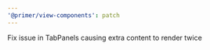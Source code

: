 ```yaml
---
'@primer/view-components': patch
---
```


Fix issue in TabPanels causing extra content to render twice
